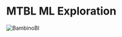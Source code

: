 # MTBL ML Exploration
![BambinoBI](https://github.com/trpubz/hack-a-ml/assets/25095319/095beb5a-9963-4db4-912b-ba85a3ba9e11)
